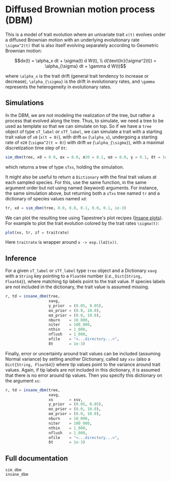 # Diffused Brownian motion process (DBM)

This is a model of trait evolution where an univariate trait ``x(t)`` evolves under a diffused Brownian motion with an underlying evolutionary rate ``\sigma^2(t)`` that is also itself evolving separately according to Geometric Brownian motion:
```math
dx(t) = \alpha_x dt + \sigma(t) d W(t), \\
d(\text{ln}(\sigma^2(t)) = \alpha_{\sigma} dt + \gamma d W(t)
```
where ``\alpha_x`` is the trait drift (general trait tendency to increase or decrease), ``\alpha_{\sigma}`` is the drift in evolutionary rates, and ``\gamma`` represents the heterogeneity in evolutionary rates.


## Simulations

In the DBM, we are not modeling the realization of the tree, but rather a process that evolved along the tree. Thus, to simulate, we need a tree to be used as template so that we can simulate on top. So if we have a `tree` object of type `sT_label` or `sTf_label`, we can simulate a trait with a starting trait value of `x0` (``x(t = 0)``), with drift `αx` (``\alpha_x``), undergoing a starting rate of `σ20` (``\sigma^2(t = 0)``) with drift `ασ` (``\alpha_{\sigma}``), with a maximal discretization time step of `δt`:

```julia
sim_dbm(tree, x0 = 0.0, αx = 0.0, σ20 = 0.1, ασ = 0.0, γ = 0.1, δt = 1e-3)
```

which returns a tree of type `sTxs`, holding the simulation.

It might also be useful to return a `Dictionary` with the final trait values at each sampled species. For this, use the same function, in the same argument order but not using named (keyword) arguments. For instance, the same simulation above, but returning both a `sTxs` tree named `tr` and a dictionary of species values named `xd`:

```julia
tr, xd = sim_dbm(tree, 0.0, 0.0, 0.1, 0.0, 0.1, 1e-3)
```

We can plot the resulting tree using Tapestree's plot recipes ([Insane plots](@ref)). For example to plot the trait evolution colored by the trait rates ``\sigma(t)``:
```julia
plot(xv, tr, zf = traitrate)
```
Here `traitrate` is wrapper around `x -> exp.(lσ2(x))`.

## Inference


For a given `sT_label` or `sTf_label` type `tree` object and a Dictionary `xavg` with a `String` key pointing to a `Float64` number (_i.e._, `Dict{String, Float64}`), where matching tip labels point to the trait value. If species labels are not included in the dictionary, the trait value is assumed missing. 

```julia
r, td = insane_dbm(tree, 
                   xavg,
                   γ_prior  = (0.05, 0.05),
                   αx_prior = (0.0, 10.0),
                   ασ_prior = (0.0, 10.0),
                   nburn    = 10_000,
                   niter    = 100_000,
                   nthin    = 1_000,
                   nflush   = 1_000,
                   ofile    = "<...directory...>",
                   δt       = 1e-3)
```

Finally, error or uncertainty around trait values can be included (assuming Normal variance) by setting another Dictionary, called say `xsv` (also a `Dict{String, Float64}`) where tip values point to the variance around trait values. Again, if tip labels are not included in this dictionary, it is assumed that there is no error around tip values.
Then you specify this dictionary on the argument `xs`:
```julia
r, td = insane_dbm(tree, 
                   xavg, 
                   xs       = xsv,
                   γ_prior  = (0.05, 0.05),
                   αx_prior = (0.0, 10.0),
                   ασ_prior = (0.0, 10.0),
                   nburn    = 10_000,
                   niter    = 100_000,
                   nthin    = 1_000,
                   nflush   = 1_000,
                   ofile    = "<...directory...>",
                   δt       = 1e-3)
```

## Full documentation
```@docs
sim_dbm
insane_dbm
```
